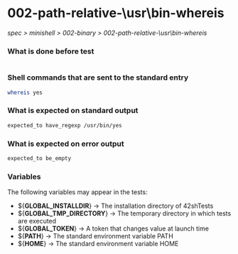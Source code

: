 # 002-path-relative-\usr\bin-whereis

*spec > minishell > 002-binary > 002-path-relative-\usr\bin-whereis*

### What is done before test

```bash

```

### Shell commands that are sent to the standard entry

```bash
whereis yes

```

### What is expected on standard output

```bash
expected_to have_regexp /usr/bin/yes
```

### What is expected on error output

```bash
expected_to be_empty
```

### Variables

The following variables may appear in the tests:

* ${**GLOBAL_INSTALLDIR**} -> The installation directory of 42shTests
* ${**GLOBAL_TMP_DIRECTORY**} -> The temporary directory in which tests are executed
* ${**GLOBAL_TOKEN**} -> A token that changes value at launch time
* ${**PATH**} -> The standard environment variable PATH
* ${**HOME**} -> The standard environment variable HOME
